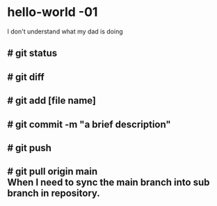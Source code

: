 # hello-world -01
I don't understand what my dad is doing

<h2># git status
<h2># git diff
<h2># git add [file name]
<h2># git commit -m "a brief description"
<h2># git push

<h2># git pull origin main<br>
When I need to sync the main branch into sub branch in repository.